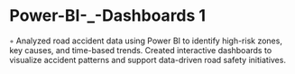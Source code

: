 # Power-BI-_-Dashboards 1
◦ Analyzed road accident data using Power BI to identify high-risk zones, key causes, and time-based trends.
Created interactive dashboards to visualize accident patterns and support data-driven road safety initiatives.
